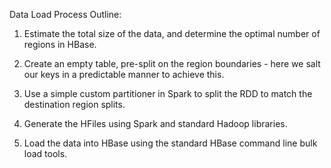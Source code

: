 Data Load Process Outline:

1) Estimate the total size of the data, and determine the optimal number of regions in HBase.

2) Create an empty table, pre-split on the region boundaries - here we salt our keys in a predictable manner to achieve this.

3) Use a simple custom partitioner in Spark to split the RDD to match the destination region splits.

4) Generate the HFiles using Spark and standard Hadoop libraries.

5) Load the data into HBase using the standard HBase command line bulk load tools.
